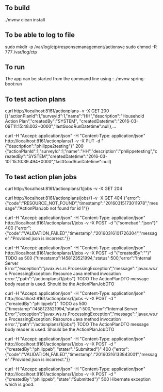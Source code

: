 ## To build
./mvnw clean install


## To be able to log to file
sudo mkdir -p /var/log/ctp/responsemanagement/actionsvc 
sudo chmod -R 777 /var/log/ctp


## To run
The app can be started from the command line using : ./mvnw spring-boot:run


## To test action plans
curl http://localhost:8161/actionplans -v -X GET
200 [{"actionPlanId":1,"surveyId":1,"name":"HH","description":"Household Action Plan","createdBy":"SYSTEM", "createdDatetime":"2016-03-09T11:15:48.002+0000","lastGoodRunDatetime":null},...

curl  -H "Accept: application/json" -H "Content-Type: application/json" http://localhost:8161/actionplans/1 -v -X PUT -d "{\"description\":\"philippe2testing\"}"
200 {"actionPlanId":1,"surveyId":1,"name":"HH","description":"philippetesting","createdBy":"SYSTEM","createdDatetime":"2016-03-10T15:10:39.494+0000","lastGoodRunDatetime":null}


## To test action plan jobs
curl http://localhost:8161/actionplans/1/jobs -v -X GET
204

curl http://localhost:8161/actionplans/jobs/1 -v -X GET
404 {"error":{"code":"RESOURCE_NOT_FOUND","timestamp":"20160315173011978","message":"ActionPlanJob not found for id 1"}}

curl  -H "Accept: application/json" -H "Content-Type: application/json" http://localhost:8161/actionplans/1/jobs -v -X POST -d "{\"somebad\":\"json\"}"
400 {"error":{"code":"VALIDATION_FAILED","timestamp":"20160316101726304","message":"Provided json is incorrect."}}

curl  -H "Accept: application/json" -H "Content-Type: application/json" http://localhost:8161/actionplans/1/jobs -v -X POST -d "{\"createdBy\":\"\"}"
TODO as 500 {"timestamp":1458123521994,"status":500,"error":"Internal Server Error","exception":"javax.ws.rs.ProcessingException","message":"javax.ws.rs.ProcessingException: Resource Java method invocation error.","path":"/actionplans/1/jobs"}
TODO The ActionPlanDTO message body reader is used. Should be the ActionPlanJobDTO

curl  -H "Accept: application/json" -H "Content-Type: application/json" http://localhost:8161/actionplans/1/jobs -v -X POST -d "{\"createdBy\":\"philippeb\"}"
TODO as 500 {"timestamp":1458123521994,"status":500,"error":"Internal Server Error","exception":"javax.ws.rs.ProcessingException","message":"javax.ws.rs.ProcessingException: Resource Java method invocation error.","path":"/actionplans/1/jobs"}
TODO The ActionPlanDTO message body reader is used. Should be the ActionPlanJobDTO

curl  -H "Accept: application/json" -H "Content-Type: application/json" http://localhost:8161/actionplans/1/jobs -v -X POST -d "{\"createdBy\":\"philippeb\", \"stater\":\"Submitted\"}"
400 {"error":{"code":"VALIDATION_FAILED","timestamp":"20160316133843001","message":"Provided json is incorrect."}}

curl  -H "Accept: application/json" -H "Content-Type: application/json" http://localhost:8161/actionplans/1/jobs -v -X POST -d "{\"createdBy\":\"philippeb\", \"state\":\"Submitted\"}"
500 Hibernate exception which is good.


